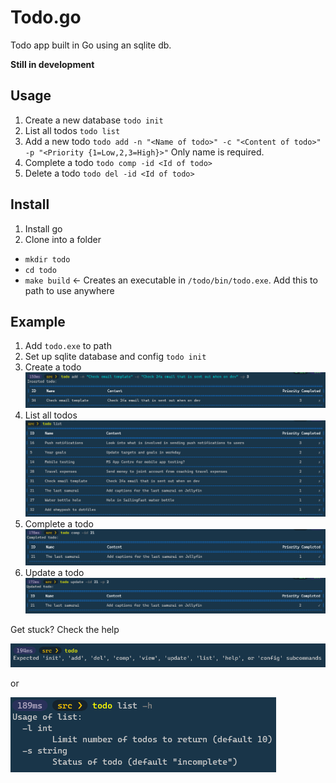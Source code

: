 # Todo.go

Todo app built in Go using an sqlite db.

**Still in development**

## Usage

1. Create a new database
  `todo init`
2. List all todos
  `todo list`
3. Add a new todo
  `todo add -n "<Name of todo>" -c "<Content of todo>" -p "<Priority {1=Low,2,3=High}>"`
  Only name is required.
4. Complete a todo
  `todo comp -id <Id of todo>`
5. Delete a todo
  `todo del -id <Id of todo>`
  
  
## Install

1. Install go
2. Clone into a folder
  * `mkdir todo`
  * `cd todo`  
  * `make build` <- Creates an executable in `/todo/bin/todo.exe`. Add this to path to use anywhere
  
## Example

1. Add `todo.exe` to path
2. Set up sqlite database and config `todo init`
3. Create a todo
![create todo](./Images/todo_add.png)
4. List all todos
![list all todos](./Images/todo_list.png)
5. Complete a todo
![Complete todo](./Images/completed_todo.png)
6. Update a todo
![Update todo](./Images/update_todo.png)

Get stuck? Check the help

![help](./Images/todo_help.png)

or 

![list help](./Images/list_help.png)

